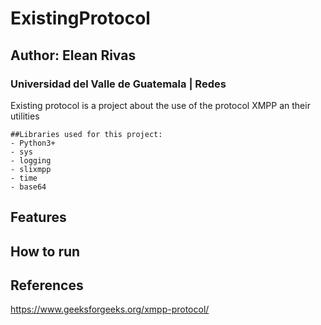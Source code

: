 # ExistingProtocol
## Author: Elean Rivas
### Universidad del Valle de Guatemala | Redes

Existing protocol is a project about the use of the protocol XMPP an their utilities

    ##Libraries used for this project:
    - Python3+
    - sys
    - logging
    - slixmpp
    - time
    - base64

## Features


## How to run



## References
https://www.geeksforgeeks.org/xmpp-protocol/
